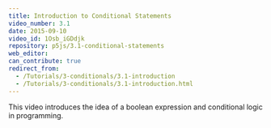 ```yaml
---
title: Introduction to Conditional Statements
video_number: 3.1
date: 2015-09-10
video_id: 1Osb_iGDdjk
repository: p5js/3.1-conditional-statements
web_editor: 
can_contribute: true
redirect_from:
  - /Tutorials/3-conditionals/3.1-introduction
  - /Tutorials/3-conditionals/3.1-introduction.html
---
```


This video introduces the idea of a boolean expression and conditional logic in programming.
